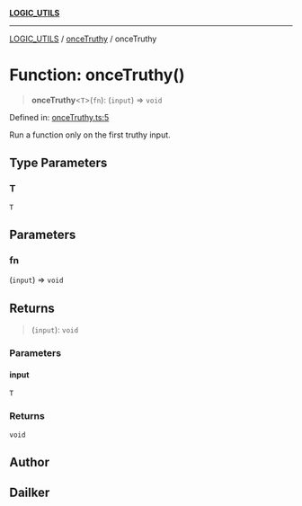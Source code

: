 [**LOGIC_UTILS**](../../README.md)

***

[LOGIC_UTILS](../../README.md) / [onceTruthy](../README.md) / onceTruthy

# Function: onceTruthy()

> **onceTruthy**\<`T`\>(`fn`): (`input`) => `void`

Defined in: [onceTruthy.ts:5](https://github.com/dailker/everyutil/blob/bf8adc96ac84c1d33f18a4705d529c444472a677/src/logic/onceTruthy.ts#L5)

Run a function only on the first truthy input.

## Type Parameters

### T

`T`

## Parameters

### fn

(`input`) => `void`

## Returns

> (`input`): `void`

### Parameters

#### input

`T`

### Returns

`void`

## Author

## Dailker
